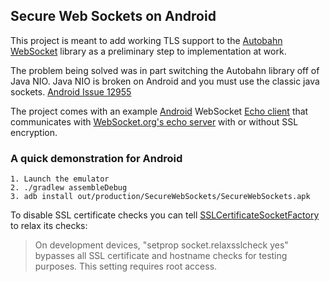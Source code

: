 ## Secure Web Sockets on Android

This project is meant to add working TLS support to the [Autobahn WebSocket][6] library as a preliminary step to implementation at work.

The problem being solved was in part switching the Autobahn library off of Java NIO. Java NIO is broken on Android and you must use the classic java sockets. [Android Issue 12955][1]

The project comes with an example [Android][5] WebSocket [Echo client][4] that communicates with [WebSocket.org's echo server][2] with or without SSL encryption.

### A quick demonstration for Android

    1. Launch the emulator 
    2. ./gradlew assembleDebug
    3. adb install out/production/SecureWebSockets/SecureWebSockets.apk

To disable SSL certificate checks you can tell [SSLCertificateSocketFactory][3] to relax its checks:
> On development devices, "setprop socket.relaxsslcheck yes" bypasses all SSL certificate and hostname checks for testing purposes. This setting requires root access. 

[1]: http://code.google.com/p/android/issues/detail?id=12955
[2]: http://www.websocket.org/echo.html
[3]: http://developer.android.com/reference/android/net/SSLCertificateSocketFactory.html
[4]: http://en.wikipedia.org/wiki/Echo_Protocol
[5]: http://www.android.com
[6]: http://autobahn.ws


